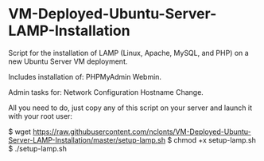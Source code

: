 # VM-Deployed-Ubuntu-Server-LAMP-Installation
Script for the installation of LAMP (Linux, Apache, MySQL, and PHP) on a new Ubuntu Server VM deployment. 

Includes installation of:
PHPMyAdmin
Webmin.

Admin tasks for:
Network Configuration
Hostname Change.

All you need to do, just copy any of this script on your server and launch it with your root user:

$ wget https://raw.githubusercontent.com/nclonts/VM-Deployed-Ubuntu-Server-LAMP-Installation/master/setup-lamp.sh
$ chmod +x setup-lamp.sh
$ ./setup-lamp.sh
